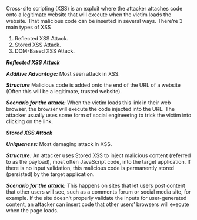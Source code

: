 Cross-site scripting (XSS) is an exploit where the attacker attaches code onto a legitimate website that will execute when the victim loads the website. That malicious code can be inserted in several ways. There’re 3 main types of XSS
1. Reflected XSS Attack.
2. Stored XSS Attack.
3. DOM-Based XSS Attack.


***Reflected XSS Attack***

***Additive Advantage:*** Most seen attack in XSS.

***Structure*** Malicious code is added onto the end of the URL of a website (Often this will be a legitimate, trusted website).
 
***Scenario for the attack:*** When the victim loads this link in their web browser, the browser will execute the code injected into the URL. The attacker usually uses some form of social engineering to trick the victim into clicking on the link.




***Stored XSS Attack***

***Uniqueness:*** Most damaging attack in XSS.

***Structure:*** An attacker uses Stored XSS to inject malicious content (referred to as the payload), most often JavaScript code, into the target application. If there is no input validation, this malicious code is permanently stored (persisted) by the target application.
 
***Scenario for the attack:*** This happens on sites that let users post content that other users will see, such as a comments forum or social media site, for example. If the site doesn’t properly validate the inputs for user-generated content, an attacker can insert code that other users’ browsers will execute when the page loads. 

